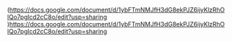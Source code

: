 (https://docs.google.com/document/d/1ybFTmNMJfH3dG8ekPJZ6ijyKlzRhOIQo7pgIcd2cC8o/edit?usp=sharing )https://docs.google.com/document/d/1ybFTmNMJfH3dG8ekPJZ6ijyKlzRhOIQo7pgIcd2cC8o/edit?usp=sharing 
